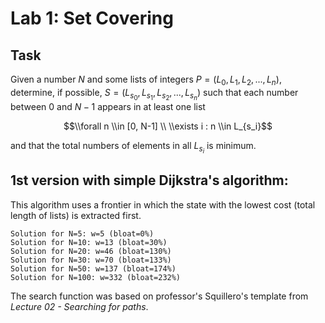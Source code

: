 # Lab 1: Set Covering

## Task

Given a number $N$ and some lists of integers $P = (L_0, L_1, L_2, ..., L_n)$,
determine, if possible, $S = (L_{s_0}, L_{s_1}, L_{s_2}, ..., L_{s_n})$
such that each number between $0$ and $N-1$ appears in at least one list

$$\\forall n \\in [0, N-1] \\ \\exists i : n \\in L_{s_i}$$

and that the total numbers of elements in all $L_{s_i}$ is minimum.

## 1st version with simple Dijkstra's algorithm:

This algorithm uses a frontier in which the state with the lowest cost (total length of lists) is extracted first.

    Solution for N=5: w=5 (bloat=0%)
    Solution for N=10: w=13 (bloat=30%)
    Solution for N=20: w=46 (bloat=130%)
    Solution for N=30: w=70 (bloat=133%)
    Solution for N=50: w=137 (bloat=174%)
    Solution for N=100: w=332 (bloat=232%)

The search function was based on professor's Squillero's template from _Lecture 02 - Searching for paths_.
